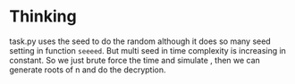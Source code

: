 # Thinking

task.py uses the seed to do the random
although it does so many seed setting in function `seeeed`.
But multi seed in time complexity is increasing in constant.
So we just brute force the time and simulate , then we can generate roots of n and do the decryption.

